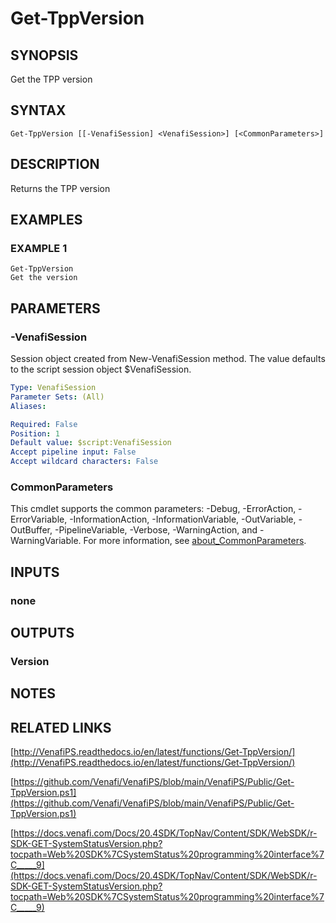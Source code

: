 # Get-TppVersion

## SYNOPSIS
Get the TPP version

## SYNTAX

```
Get-TppVersion [[-VenafiSession] <VenafiSession>] [<CommonParameters>]
```

## DESCRIPTION
Returns the TPP version

## EXAMPLES

### EXAMPLE 1
```
Get-TppVersion
Get the version
```

## PARAMETERS

### -VenafiSession
Session object created from New-VenafiSession method. 
The value defaults to the script session object $VenafiSession.

```yaml
Type: VenafiSession
Parameter Sets: (All)
Aliases:

Required: False
Position: 1
Default value: $script:VenafiSession
Accept pipeline input: False
Accept wildcard characters: False
```

### CommonParameters
This cmdlet supports the common parameters: -Debug, -ErrorAction, -ErrorVariable, -InformationAction, -InformationVariable, -OutVariable, -OutBuffer, -PipelineVariable, -Verbose, -WarningAction, and -WarningVariable. For more information, see [about_CommonParameters](http://go.microsoft.com/fwlink/?LinkID=113216).

## INPUTS

### none
## OUTPUTS

### Version
## NOTES

## RELATED LINKS

[http://VenafiPS.readthedocs.io/en/latest/functions/Get-TppVersion/](http://VenafiPS.readthedocs.io/en/latest/functions/Get-TppVersion/)

[https://github.com/Venafi/VenafiPS/blob/main/VenafiPS/Public/Get-TppVersion.ps1](https://github.com/Venafi/VenafiPS/blob/main/VenafiPS/Public/Get-TppVersion.ps1)

[https://docs.venafi.com/Docs/20.4SDK/TopNav/Content/SDK/WebSDK/r-SDK-GET-SystemStatusVersion.php?tocpath=Web%20SDK%7CSystemStatus%20programming%20interface%7C_____9](https://docs.venafi.com/Docs/20.4SDK/TopNav/Content/SDK/WebSDK/r-SDK-GET-SystemStatusVersion.php?tocpath=Web%20SDK%7CSystemStatus%20programming%20interface%7C_____9)


